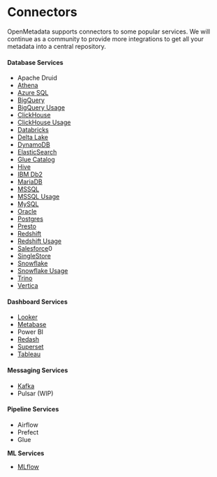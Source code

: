 # Connectors

OpenMetadata supports connectors to some popular services. We will continue as a community to provide more integrations to get all your metadata into a central repository.

#### Database Services

* Apache Druid
* [Athena](athena/)
* [Azure SQL](azure-sql.md)
* [BigQuery](bigquery/)
* [BigQuery Usage](bigquery/)
* [ClickHouse](broken-reference/)
* [ClickHouse Usage](broken-reference/)
* [Databricks](../../../integrations/connectors/databricks/)
* [Delta Lake](delta-lake.md)
* [DynamoDB](dynamodb.md)
* [ElasticSearch](elastic-search.md)
* [Glue Catalog](glue-catalog/)
* [Hive](hive/)
* [IBM Db2](ibm-db2.md)
* [MariaDB](mariadb.md)
* [MSSQL](mssql/)
* [MSSQL Usage](mssql/)
* [MySQL](../../../integrations/connectors/mysql-1-1/)
* [Oracle](mysql-2/)
* [Postgres](<snowflake/README (1).md>)
* [Presto](../../../integrations/connectors/presto/)
* [Redshift](redshift/)
* [Redshift Usage](redshift/)
* [Salesforce](salesforce.md)0
* [SingleStore](singlestore/)
* [Snowflake](snowflake/)
* [Snowflake Usage](snowflake/)
* [Trino](trino/)
* [Vertica](vertica.md)

#### Dashboard Services

* [Looker](broken-reference)
* [Metabase](../../../integrations/connectors/mysql-1/)
* Power BI
* [Redash](redash.md)
* [Superset](superset.md)
* [Tableau](tableau.md)

#### Messaging Services

* [Kafka](kafka.md)
* Pulsar (WIP)

#### Pipeline Services

* Airflow
* Prefect
* Glue

**ML Services**

* [MLflow](mlflow/)
